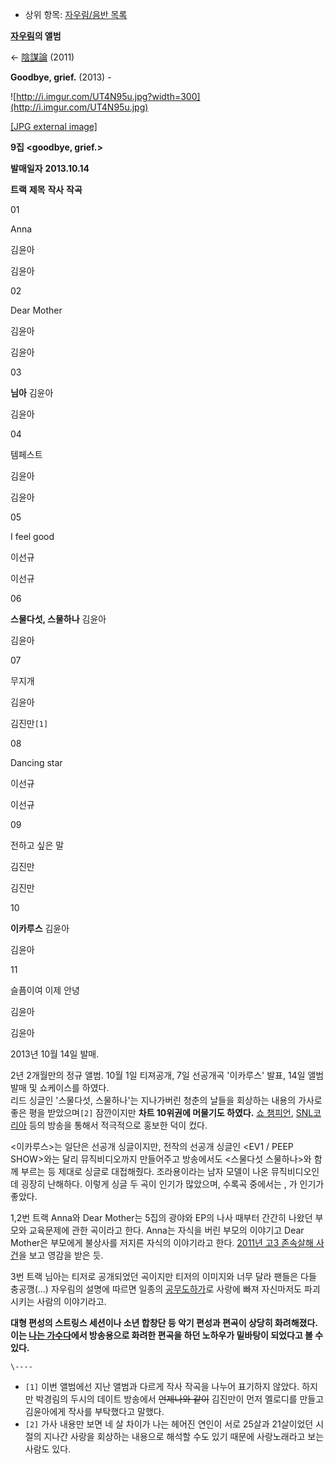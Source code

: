   * 상위 항목: [자우림/음반 목록](%EC%9E%90%EC%9A%B0%EB%A6%BC/%EC%9D%8C%EB%B0%98%20%EB%AA%A9%EB%A1%9D.md)  

**[자우림](%EC%9E%90%EC%9A%B0%EB%A6%BC.md)의 앨범**

← [陰謀論](%E9%99%B0%E8%AC%80%E8%AB%96.md) (2011)

**Goodbye, grief.** (2013) 
\-

  

![http://i.imgur.com/UT4N95u.jpg?width=300](http://i.imgur.com/UT4N95u.jpg)

[[JPG external image]](http://i.imgur.com/UT4N95u.jpg)

  

**9집 <goodbye, grief.>**

**발매일자**
**2013.10.14**

**트랙**
**제목**
**작사**
**작곡**

01

Anna

김윤아

김윤아

02

Dear Mother

김윤아

김윤아

03

**님아**
김윤아

김윤아

04

템페스트

김윤아

김윤아

05

I feel good

이선규

이선규

06

**스물다섯, 스물하나**
김윤아

김윤아

07

무지개

김윤아

김진만`[1]`

08

Dancing star

이선규

이선규

09

전하고 싶은 말

김진만

김진만

10

**이카루스**
김윤아

김윤아

11

슬픔이여 이제 안녕

김윤아

김윤아

2013년 10월 14일 발매.

2년 2개월만의 정규 앨범. 10월 1일 티져공개, 7일 선공개곡 '이카루스' 발표, 14일 앨범 발매 및 쇼케이스를 하였다.  
리드 싱글인 '스물다섯, 스물하나'는 지나가버린 청춘의 날들을 회상하는 내용의 가사로 좋은 평을 받았으며`[2]` 잠깐이지만 **차트
10위권에 머물기도 하였다.** [쇼 챔피언](%EC%87%BC%20%EC%B1%94%ED%94%BC%EC%96%B8.md), [SNL코리아](SNL%20%EC%BD%94%EB%A6%AC%EC%95%84.md) 등의 방송을 통해서 적극적으로 홍보한 덕이 컸다.

<이카루스>는 일단은 선공개 싱글이지만, 전작의 선공개 싱글인 <EV1 / PEEP SHOW>와는 달리 뮤직비디오까지 만들어주고 방송에서도
<스물다섯 스물하나>와 함께 부르는 등 제대로 싱글로 대접해줬다. 조라용이라는 남자 모델이 나온 뮤직비디오인데 굉장히 난해하다. 이렇게 싱글
두 곡이 인기가 많았으며, 수록곡 중에서는 <Dancing star>, <Anna>가 인기가 좋았다.

1,2번 트랙 Anna와 Dear Mother는 5집의 광야와 EP의 나사 때부터 간간히 나왔던 부모와 교육문제에 관한 곡이라고 한다.
Anna는 자식을 버린 부모의 이야기고 Dear Mother은 부모에게 불상사를 저지른 자식의 이야기라고 한다. [2011년 고3 존속살해 사건](2011%EB%85%84%20%EA%B3%A03%20%EC%A1%B4%EC%86%8D%EC%82%B4%ED%95%B4%20%EC%82%AC%EA%B1%B4.md)을 보고 영감을 받은 듯.  

3번 트랙 님아는 티저로 공개되었던 곡이지만 티저의 이미지와 너무 달라 팬들은 다들 충공깽(...) 자우림의 설명에 따르면 일종의
[공무도하가](%EA%B3%B5%EB%AC%B4%EB%8F%84%ED%95%98%EA%B0%80.md)로 사랑에 빠져 자신마저도
파괴시키는 사람의 이야기라고.

**대형 편성의 스트링스 세션이나 소년 합창단 등 악기 편성과 편곡이 상당히 화려해졌다. 이는 [나는 가수다](%EB%82%98%EB%8A%94%20%EA%B0%80%EC%88%98%EB%8B%A4.md)에서 방송용으로 화려한 편곡을 하던 노하우가 밑바탕이 되었다고 볼 수 있다.**

`\----`

  * `[1]` 이번 앨범에선 지난 앨범과 다르게 작사 작곡을 나누어 표기하지 않았다. 하지만 박경림의 두시의 데이트 방송에서 <del>언제나와 같이</del> 김진만이 먼저 멜로디를 만들고 김윤아에게 작사를 부탁했다고 말했다.
  * `[2]` 가사 내용만 보면 네 살 차이가 나는 헤어진 연인이 서로 25살과 21살이었던 시절의 지나간 사랑을 회상하는 내용으로 해석할 수도 있기 때문에 사랑노래라고 보는 사람도 있다.

